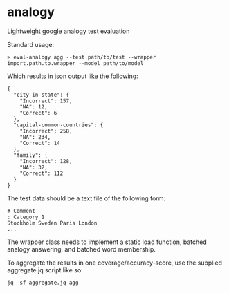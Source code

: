 # analogy
Lightweight google analogy test evaluation

Standard usage: 

```
> eval-analogy agg --test path/to/test --wrapper import.path.to.wrapper --model path/to/model
```

Which results in json output like the following: 

```
{
  "city-in-state": {
    "Incorrect": 157,
    "NA": 12,
    "Correct": 6
  },
  "capital-common-countries": {
    "Incorrect": 258,
    "NA": 234,
    "Correct": 14
  },
  "family": {
    "Incorrect": 128,
    "NA": 32,
    "Correct": 112
  }
}
```

The test data should be a text file of the following form:
```
# Comment
: Category 1
Stockholm Sweden Paris London
...
```

The wrapper class needs to implement a static load function, batched analogy answering, and batched word membership.

To aggregate the results in one coverage/accuracy-score, use the supplied aggregate.jq script like so: 
```
jq -sf aggregate.jq agg
```
